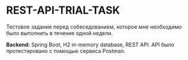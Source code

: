 # REST-API-TRIAL-TASK
 
Тестовое задание перед собеседованием, которое мне необходимо было выполнить в течение одной недели. 

**Backend:** Spring Boot, H2 in-memory database, REST API.
API было протестировано с помощью сервиса Postman.
